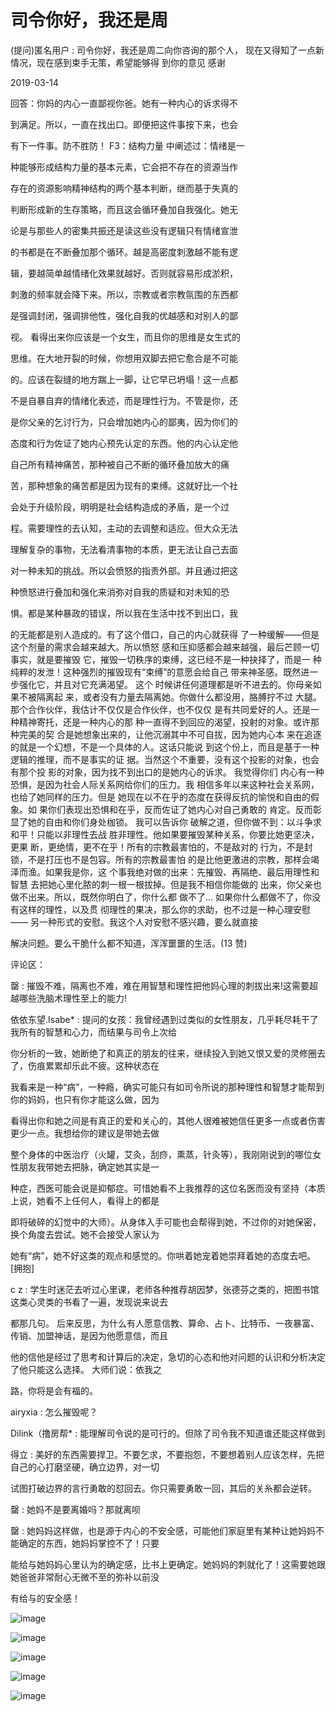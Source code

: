# 司令你好，我还是周

(提问)匿名用户 : 司令你好，我还是周二向你咨询的那个人， 现在又得知了一点新情况，现在感到束手无策，希望能够得 到你的意见 感谢

2019-03-14

回答：你妈的内心一直鄙视你爸。她有一种内心的诉求得不

到满足。所以，一直在找出口。即便把这件事按下来，也会

有下一件事。防不胜防！ F3：结构力量 中阐述过：情绪是一

种能够形成结构力量的基本元素，它会把不存在的资源当作

存在的资源影响精神结构的两个基本判断，继而基于失真的

判断形成新的生存策略，而且这会循环叠加自我强化。她无

论是与那些人的密集共振还是读这些没有逻辑只有情绪宣泄

的书都是在不断叠加那个循环。越是高密度刺激越不能有逻

辑，要越简单越情绪化效果就越好。否则就容易形成淤积，

刺激的频率就会降下来。所以，宗教或者宗教氛围的东西都

是强调封闭，强调排他性，强化自我的优越感和对别人的鄙

视。 看得出来你应该是一个女生，而且你的思维是女生式的

思维。在大地开裂的时候，你想用双脚去把它愈合是不可能

的。应该在裂缝的地方踹上一脚，让它早已坍塌！这一点都

不是自暴自弃的情绪化表述，而是理性行为。不管是你，还

是你父亲的乞讨行为，只会增加她内心的鄙夷，因为你们的

态度和行为佐证了她内心预先认定的东西。他的内心认定他

自己所有精神痛苦，那种被自己不断的循环叠加放大的痛

苦，那种想象的痛苦都是因为现有的束缚。这就好比一个社

会处于升级阶段，明明是社会结构造成的矛盾，是一个过

程。需要理性的去认知，主动的去调整和适应。但大众无法

理解复杂的事物，无法看清事物的本质，更无法让自己去面

对一种未知的挑战。所以会愤怒的指责外部。并且通过把这

种愤怒进行叠加和强化来消弥对自我的质疑和对未知的恐

惧。都是某种暴政的错误，所以我在生活中找不到出口，我

的无能都是别人造成的。有了这个借口，自己的内心就获得 了一种缓解——但是这个剂量的需求会越来越大。所以愤怒 感和压抑感都会越来越强，最后芒顾一切事实，就是要摧毁 它，摧毁一切秩序的束缚，这已经不是一种抉择了，而是一 种纯粹的发泄！这种强烈的摧毁现有“束缚”的意愿会给自己 带来神圣感。既然进一步强化它，并且对它充满渴望。 这个 时候讲任何道理都是听不进去的。你母亲如果不被隔离起 来，或者没有力量去隔离她。你做什么都没用，胳膊拧不过 大腿。那个合作伙伴，我估计不仅仅是合作伙伴，也不仅仅 是有共同爱好的人。还是一种精神寄托，还是一种内心的那 种一直得不到回应的渴望，投射的对象。或许那种完美的契 合是她想象出来的，让他沉溺其中不可自拔，因为她内心本 来在追逐的就是一个幻想，不是一个具体的人。这话只能说 到这个份上，而且是基于一种逻辑的推理，而不是事实的证 据。当然这个不重要，没有这个投影的对象，也会有那个投 影的对象，因为找不到出口的是她内心的诉求。 我觉得你们 内心有一种恐惧，是因为社会人际关系网给你们的压力。我 相信多年以来这种社会关系网，也给了她同样的压力。但是 她现在以不在乎的态度在获得反抗的愉悦和自由的假象。如 果你们表现出恐惧和在乎，反而佐证了她内心对自己勇敢的 肯定。反而彰显了她的自由和你们身处枷锁。 我可以告诉你 破解之道，但你做不到：以斗争求和平！只能以非理性去战 胜非理性。他如果要摧毁某种关系，你要比她更坚决，更果 断，更绝情，更不在乎！所有的宗教最害怕的，不是敌对的 行为，不是封锁，不是打压也不是包容。所有的宗教最害怕 的是比他更激进的宗教，那样会竭泽而渔。如果我是你，这 个事我绝对做的出来：先摧毁、再隔绝、最后用理性和智慧 去把她心里化脓的刺一根一根拔掉。但是我不相信你能做的 出来，你父亲也做不出来。所以，既然你明白了，你什么都 做不了... 如果你什么都做不了，你没有这样的理性，以及贯 彻理性的果决，那么你的求助，也不过是一种心理安慰—— 另一种形式的安慰。我这个人对安慰不感兴趣，要么就直接

解决问题。要么干脆什么都不知道，浑浑噩噩的生活。(13 赞)

评论区：

罄 : 摧毁不难，隔离也不难，难在用智慧和理性把他妈心理的刺拔出来!这需要超越哪些洗脑术理性至上的能力!

依依东望.Isabe* : 提问的女孩：我曾经遇到过类似的女性朋友，几乎耗尽耗干了我所有的智慧和心力，而结果与司令上次给

你分析的一致，她断绝了和真正的朋友的往来，继续投入到她又恨又爱的灵修圈去了，伤痕累累却乐此不疲。这种状态在

我看来是一种“病”，一种瘾，确实可能只有如司令所说的那种理性和智慧才能帮到你的妈妈，也只有你才能这么做，因为

看得出你和她之间是有真正的爱和关心的，其他人很难被她信任更多一点或者伤害更少一点。我想给你的建议是带她去做

整个身体的中医治疗（火罐，艾灸，刮痧，熏蒸，针灸等），我刚刚说到的哪位女性朋友我带她去把脉，确定她其实是一

种症，西医可能会说是抑郁症。可惜她看不上我推荐的这位名医而没有坚持（本质上说，她看不上任何人，看得上的都是

即将破碎的幻觉中的大师）。从身体入手可能也会帮得到她，不过你的对她保密，换个角度去尝试。她不会接受人家认为

她有“病”，她不好这类的观点和感觉的。你哄着她宠着她崇拜着她的态度去吧。[拥抱]

c z : 学生时迷茫去听过心里课，老师各种推荐胡因梦，张德芬之类的，把图书馆这类心灵类的书看了一遍，发现说来说去

都那几句。 后来反思，为什么有人愿意信教、算命、占卜、比特币、一夜暴富、传销、加盟神话，是因为他愿意信，而且

他的信他是经过了思考和计算后的决定，急切的心态和他对问题的认识和分析决定了他只能这么选择。 大师们说：依我之

路，你将是会有福的。

airyxia : 怎么摧毁呢？

Dilink（撸房帮* : 能理解司令说的是可行的。但除了司令我不知道谁还能这样做到

得立 : 美好的东西需要捍卫。不要乞求，不要抱怨，不要想着别人应该怎样，先把自己的心打磨坚硬，确立边界，对一切

试图打破边界的言行勇敢的怼回去。你只需要勇敢一回，其后的关糸都会逆转。

罄 : 她妈不是要离婚吗？那就离呗

罄 : 她妈妈这样做，也是源于内心的不安全感，可能他们家庭里有某种让她妈妈不能确定的东西，她妈妈掌控不了！只要

能给与她妈妈心里认为的确定感，比书上更确定。她妈妈的刺就化了！这需要她跟她爸爸非常耐心无微不至的弥补以前没

有给与的安全感！

![image](img/Image_117.png)

![image](img/Image_118.png)

![image](img/Image_119.png)

![image](img/Image_120.png)

![image](img/Image_121.png)
